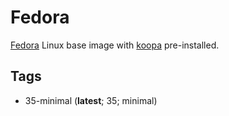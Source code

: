# Fedora

[Fedora][] Linux base image with [koopa][] pre-installed.

## Tags

- 35-minimal (**latest**; 35; minimal)

[fedora]: https://getfedora.org/
[koopa]: https://koopa.acidgenomics.com/
